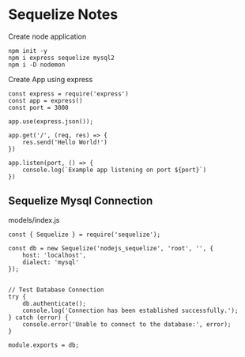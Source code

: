 # Sequelize Notes
Create node application
```
npm init -y
npm i express sequelize mysql2
npm i -D nodemon
```
Create App using express
```
const express = require('express')
const app = express()
const port = 3000

app.use(express.json());

app.get('/', (req, res) => {
    res.send('Hello World!')
})

app.listen(port, () => {
    console.log(`Example app listening on port ${port}`)
})
```
## Sequelize Mysql Connection
models/index.js
```
const { Sequelize } = require('sequelize');

const db = new Sequelize('nodejs_sequelize', 'root', '', {
    host: 'localhost',
    dialect: 'mysql'
});


// Test Database Connection
try {
    db.authenticate();
    console.log('Connection has been established successfully.');
} catch (error) {
    console.error('Unable to connect to the database:', error);
}

module.exports = db;
```